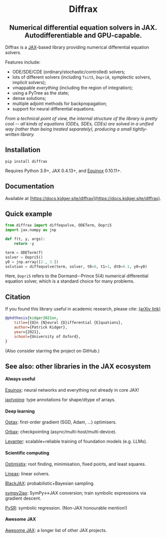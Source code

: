 <h1 align='center'>Diffrax</h1>
<h2 align='center'>Numerical differential equation solvers in JAX. Autodifferentiable and GPU-capable.</h2>

Diffrax is a [JAX](https://github.com/google/jax)-based library providing numerical differential equation solvers.

Features include:

- ODE/SDE/CDE (ordinary/stochastic/controlled) solvers;
- lots of different solvers (including `Tsit5`, `Dopri8`, symplectic solvers, implicit solvers);
- vmappable _everything_ (including the region of integration);
- using a PyTree as the state;
- dense solutions;
- multiple adjoint methods for backpropagation;
- support for neural differential equations.

_From a technical point of view, the internal structure of the library is pretty cool -- all kinds of equations (ODEs, SDEs, CDEs) are solved in a unified way (rather than being treated separately), producing a small tightly-written library._

## Installation

```
pip install diffrax
```

Requires Python 3.9+, JAX 0.4.13+, and [Equinox](https://github.com/patrick-kidger/equinox) 0.10.11+.

## Documentation

Available at [https://docs.kidger.site/diffrax](https://docs.kidger.site/diffrax).

## Quick example

```python
from diffrax import diffeqsolve, ODETerm, Dopri5
import jax.numpy as jnp

def f(t, y, args):
    return -y

term = ODETerm(f)
solver = Dopri5()
y0 = jnp.array([2., 3.])
solution = diffeqsolve(term, solver, t0=0, t1=1, dt0=0.1, y0=y0)
```

Here, `Dopri5` refers to the Dormand--Prince 5(4) numerical differential equation solver, which is a standard choice for many problems.

## Citation

If you found this library useful in academic research, please cite: [(arXiv link)](https://arxiv.org/abs/2202.02435)

```bibtex
@phdthesis{kidger2021on,
    title={{O}n {N}eural {D}ifferential {E}quations},
    author={Patrick Kidger},
    year={2021},
    school={University of Oxford},
}
```

(Also consider starring the project on GitHub.)

## See also: other libraries in the JAX ecosystem

#### Always useful

[Equinox](https://github.com/patrick-kidger/equinox): neural networks and everything not already in core JAX!

[jaxtyping](https://github.com/patrick-kidger/jaxtyping): type annotations for shape/dtype of arrays.

#### Deep learning

[Optax](https://github.com/deepmind/optax): first-order gradient (SGD, Adam, ...) optimisers.

[Orbax](https://github.com/google/orbax): checkpointing (async/multi-host/multi-device).

[Levanter](https://github.com/stanford-crfm/levanter): scalable+reliable training of foundation models (e.g. LLMs).

#### Scientific computing

[Optimistix](https://github.com/patrick-kidger/optimistix): root finding, minimisation, fixed points, and least squares.

[Lineax](https://github.com/patrick-kidger/lineax): linear solvers.

[BlackJAX](https://github.com/blackjax-devs/blackjax): probabilistic+Bayesian sampling.

[sympy2jax](https://github.com/patrick-kidger/sympy2jax): SymPy<->JAX conversion; train symbolic expressions via gradient descent.

[PySR](https://github.com/milesCranmer/PySR): symbolic regression. (Non-JAX honourable mention!)

#### Awesome JAX

[Awesome JAX](https://github.com/n2cholas/awesome-jax): a longer list of other JAX projects.
